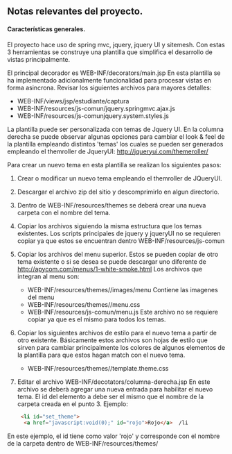 ## Notas relevantes del proyecto.

#### Características generales.
El proyecto hace uso de spring mvc, jquery, jquery UI y sitemesh.
Con estas 3 herramientas se construye una plantilla que simplifica el desarrollo
de vistas principalmente.

El principal decorador es  WEB-INF/decorators/main.jsp
En esta plantilla se ha implementado adicionalmente funcionalidad para procesar
vistas en forma asincrona. Revisar los siguientes archivos para mayores detalles:
- WEB-INF/views/jsp/estudiante/captura
- WEB-INF/resources/js-comun/jquery.springmvc.ajax.js
- WEB-INF/resources/js-comunjquery.system.styles.js

La plantilla puede ser personalizada con temas de Jquery UI.
En la columna derecha se puede observar algunas opciones para cambiar el look & feel
de la plantilla empleando distintos 'temas' los cuales se pueden ser generados empleando
el themroller de JqueryUI:  http://jqueryui.com/themeroller/

Para crear un nuevo tema en esta plantilla se realizan los siguientes pasos:

1. Crear o modificar un nuevo tema empleando el themroller de JQueryUI.
2. Descargar el archivo zip del sitio y descomprimirlo en algun directorio.
3. Dentro de WEB-INF/resources/themes se deberá crear una nueva carpeta con
   el nombre del tema.
4. Copiar los archivos siguiendo la misma estructura que los temas existentes.
   Los scripts principales de jquery y jqueryUI no se requieren copiar ya que estos
   se encuentran dentro WEB-INF/resources/js-comun

5. Copiar los archivos del menu superior. Estos se pueden copiar de otro tema existente
   o si se desea se puede descargar uno diferente de http://apycom.com/menus/1-white-smoke.html
   Los archivos que integran al menu son:
   
   -  WEB-INF/resources/themes/<nuevo-tema>/images/menu  Contiene las imagenes del menu
   -  WEB-INF/resources/themes/<nuevo-tema>/menu.css
   -  WEB-INF/resources/js-comun/menu.js Este archivo no se requiere copiar ya que es
      el mismo para todos los temas.

6.  Copiar los siguientes archivos  de estilo para el nuevo tema a partir de otro existente.
    Básicamente estos archivos son hojas de estilo que sirven para cambiar principalmente
    los colores de algunos elementos de la plantilla para que estos hagan match con el
    nuevo tema.
    
    -  WEB-INF/resources/themes/<nuevo-tema>/template.theme.css 

 
 7. Editar el archivo WEB-INF/decotators/columna-derecha.jsp   En este archivo se deberà
    agregar una nueva entrada para habilitar el nuevo tema. El id del elemento a debe
    ser el mismo que el nombre de la carpeta creada en el punto 3. Ejemplo:
    ```html
     <li id="set_theme">
      <a href="javascript:void(0);" id="rojo">Rojo</a>  /li  
    ```
   En este ejemplo, el id tiene como valor 'rojo' y corresponde con el nombre
   de la carpeta dentro de  WEB-INF/resources/themes/


   
<!--stackedit_data:
eyJoaXN0b3J5IjpbLTg2MjY3NzU5OSwtMTcxNTI2NTU0MV19
-->
